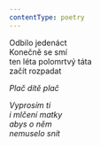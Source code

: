 ```yaml
---
contentType: poetry
---
```


<section>

Odbilo jedenáct  
Konečně se smí  
ten léta polomrtvý táta  
začít rozpadat

_Plač dítě plač_

</section>

<section>

_Vyprosím ti  
i mlčení matky  
abys o něm  
nemuselo snít_

</section>
